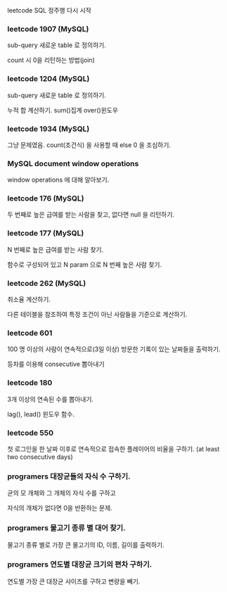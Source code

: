 leetcode SQL 정주행 다시 시작

### leetcode 1907 (MySQL)

sub-query 새로운 table 로 정의하기.

count 시 0을 리턴하는 방법(join)

### leetcode 1204 (MySQL)

sub-query 새로운 table 로 정의하기.

누적 합 계산하기. sum()집계 over()윈도우

### leetcode 1934 (MySQL)

그냥 문제였음. count(조건식) 을 사용할 때 else 0 을 조심하기.

### MySQL document window operations

window operations 에 대해 알아보기.

### leetcode 176 (MySQL)

두 번째로 높은 급여를 받는 사람을 찾고, 없다면 null 을 리턴하기.

### leetcode 177 (MySQL)

N 번째로 높은 급여를 받는 사람 찾기.

함수로 구성되어 있고 N param 으로 N 번째 높은 사람 찾기.

### leetcode 262 (MySQL)

취소율 계산하기.

다른 테이블을 참조하여 특정 조건이 아닌 사람들을 기준으로 계산하기.

### leetcode 601 

100 명 이상의 사람이 연속적으로(3일 이상) 방문한 기록이 있는 날짜들을 출력하기.

등차를 이용해 consecutive 뽑아내기

### leetcode 180

3개 이상의 연속된 수를 뽑아내기.

lag(), lead() 윈도우 함수.

### leetcode 550

첫 로그인을 한 날짜 이후로 연속적으로 접속한 플레이어의 비율을 구하기. (at least two consecutive days)

### programers 대장균들의 자식 수 구하기.

균의 모 개체와 그 개체의 자식 수를 구하고 

자식의 개체가 없다면 0을 반환하는 문제.

### programers 물고기 종류 별 대어 찾기.

물고기 종류 별로 가장 큰 물고기의 ID, 이름, 길이를 출력하기.

### programers 연도별 대장균 크기의 편차 구하기.

연도별 가장 큰 대장균 사이즈를 구하고 변량을 빼기.
